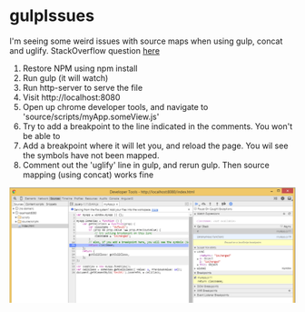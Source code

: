 # gulpIssues

I'm seeing some weird issues with source maps when using gulp, concat and uglify. StackOverflow question [here](http://stackoverflow.com/questions/30281998/how-can-i-generate-valid-source-maps-with-gulp-uglify-concat-on-windows)

1. Restore NPM using npm install
2. Run gulp (it will watch)
3. Run http-server to serve the file
4. Visit http://localhost:8080
5. Open up chrome developer tools, and navigate to 'source/scripts/myApp.someView.js'
6. Try to add a breakpoint to the line indicated in the comments. You won't be able to
7. Add a breakpoint where it will let you, and reload the page. You wil see the symbols have not been mapped.
8. Comment out the 'uglify' line in gulp, and rerun gulp. Then source mapping (using concat) works fine

![Image of Chrome Debugger](https://raw.githubusercontent.com/jamescrowley/gulpIssues/master/ChomeDebugger.PNG)

